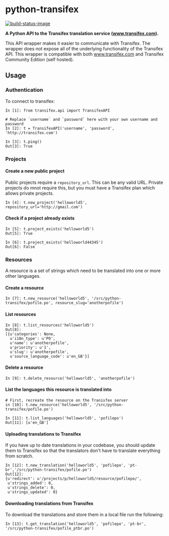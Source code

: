 # python-transifex
[![build-status-image]][travis-url]

**A Python API to the Transifex translation service (www.transifex.com).**

This API wrapper makes it easier to communicate with Transifex. The wrapper does not expose all of the underlying functionality of the Transifex API. This wrapper is compatible with both www.transifex.com and Transifex Community Edition (self hosted).


## Usage

### Authentication
To connect to transifex:

    In [1]: from transifex.api import TransifexAPI
    
    # Replace `username` and `password` here with your own username and password
    In [2]: t = TransifexAPI('username', 'password', 'http://transifex.com')
    
    In [3]: t.ping()
    Out[3]: True

### Projects
#### Create a new public project
Public projects require a `repository_url`. This can be any valid URL. 
Private projects do mnot require this, but you must have a Transifex plan 
which allows private projects.

    In [4]: t.new_project('helloworld5', repository_url='http://gmail.com')
    
#### Check if a project already exists

    In [5]: t.project_exists('helloworld5')
    Out[5]: True
    
    In [6]: t.project_exists('helloworld44345')
    Out[6]: False

### Resources
A resource is a set of strings which need to be translated into one or more 
other languages.

#### Create a resource

    In [7]: t.new_resource('helloworld5', '/src/python-transifex/pofile.po', resource_slug='anotherpofile')
    
#### List resources

    In [8]: t.list_resources('helloworld5')
    Out[8]: 
    [{u'categories': None,
      u'i18n_type': u'PO',
      u'name': u'anotherpofile',
      u'priority': u'1',
      u'slug': u'anotherpofile',
      u'source_language_code': u'en_GB'}]


#### Delete a resource

    In [9]: t.delete_resource('helloworld5', 'anotherpofile')
    

#### List the languages this resource is translated into

    # First, recreate the resource on the Tranisfex server
    in [10]: t.new_resource('helloworld5', '/src/python-transifex/pofile.po')
    
    In [11]: t.list_languages('helloworld5', 'pofilepo')
    Out[11]: [u'en_GB']


#### Uploading translations to Transifex
If you have up to date translations in your codebase, you should update them to 
Transifex so that the translators don't have to translate everything from 
scratch.

    In [12]: t.new_translation('helloworld5', 'pofilepo', 'pt-br','/src/python-transifex/pofile.po')
    Out[12]: 
    {u'redirect': u'/projects/p/helloworld5/resource/pofilepo/',
     u'strings_added': 0,
     u'strings_delete': 0,
     u'strings_updated': 0}


#### Downloading translations from Transifex
To download the translations and store them in a local file run the following:

    In [13]: t.get_translation('helloworld5', 'pofilepo', 'pt-br', '/src/python-transifex/pofile_ptbr.po')

[build-status-image]: https://travis-ci.org/jakul/python-transifex.svg?branch=master
[travis-url]: https://travis-ci.org/jakul/python-transifex

